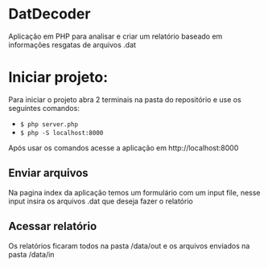 # DatDecoder

Aplicação em PHP para analisar e criar um relatório baseado em informações resgatas de arquivos .dat

# Iniciar projeto:

Para iniciar o projeto abra 2 terminais na pasta do repositório e use os seguintes comandos:
 
 - `$ php server.php`
 - `$ php -S localhost:8000`
 
 Após usar os comandos acesse a aplicação em http://localhost:8000

## Enviar arquivos

Na pagina index da aplicação temos um formulário com um input file, nesse input insira os arquivos .dat que deseja fazer o relatório

## Acessar relatório

Os relatórios ficaram todos na pasta /data/out e os arquivos enviados na pasta /data/in

